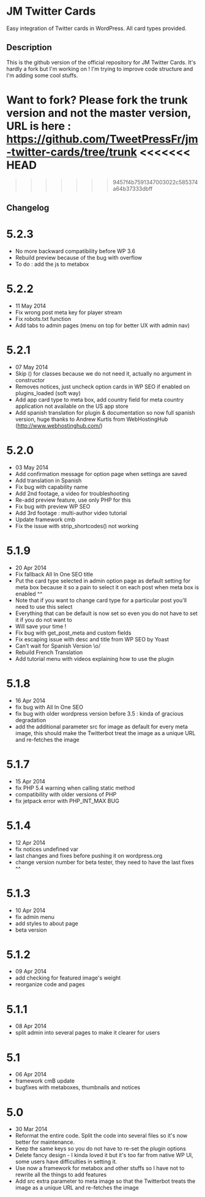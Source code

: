 # JM Twitter Cards #

Easy integration of Twitter cards in WordPress. All card types provided.

## Description ##

This is the github version of the official repository for JM Twitter Cards. It's hardly a fork but I'm working on ! I'm trying to improve code structure and I'm adding some cool stuffs.

Want to fork? Please fork the trunk version and not the master version, URL is here : https://github.com/TweetPressFr/jm-twitter-cards/tree/trunk
<<<<<<< HEAD
=======

>>>>>>> 9457f4b7591347003022c585374a64b37333dbff

## Changelog ##

# 5.2.3 #
* No more backward compatibility before WP 3.6
* Rebuild preview because of the bug with overflow
* To do : add the js to metabox

# 5.2.2 #
* 11 May 2014
* Fix wrong post meta key for player stream
* Fix robots.txt function 
* Add tabs to admin pages (menu on top for better UX with admin nav)


# 5.2.1 #
* 07 May 2014
* Skip () for classes because we do not need it, actually no argument in constructor
* Removes notices, just uncheck option cards in WP SEO if enabled on plugins_loaded (soft way)
* Add app card type to meta box, add country field for meta country application not available on the US app store
* Add spanish translation for plugin & documentation so now full spanish version, huge thanks to Andrew Kurtis from WebHostingHub (http://www.webhostinghub.com/)

# 5.2.0 #
* 03 May 2014
* Add confirmation message for option page when settings are saved
* Add translation in Spanish
* Fix bug with capability name
* Add 2nd footage, a video for troubleshooting
* Re-add preview feature, use only PHP for this
* Fix bug with preview WP SEO
* Add 3rd footage : multi-author video tutorial
* Update framework cmb
* Fix the issue with strip_shortcodes() not working


# 5.1.9 #
* 20 Apr 2014
* Fix fallback All In One SEO title
* Put the card type selected in admin option page as default setting for meta box because it so a pain to select it on each post when meta box is enabled ^^
* Note that if you want to change card type for a particular post you'll need to use this select
* Everything that can be default is now set so even you do not have to set it if you do not want to
* Will save your time !
* Fix bug with get_post_meta and custom fields
* Fix escaping issue with desc and title from WP SEO by Yoast
* Can't wait for Spanish Version \o/
* Rebuild French Translation
* Add tutorial menu with videos explaining how to use the plugin

# 5.1.8 #
* 16 Apr 2014
* fix bug with All In One SEO 
* fix bug with older wordpress version before 3.5 : kinda of gracious degradation
* add the additional parameter src for image as default for every meta image, this should make the Twitterbot treat the image as a unique URL and re-fetches the image

# 5.1.7 #
* 15 Apr 2014
* fix PHP 5.4 warning when calling static method
* compatibility with older versions of PHP 
* fix jetpack error with PHP_INT_MAX BUG

# 5.1.4 #
* 12 Apr 2014
* fix notices undefined var
* last changes and fixes before pushing it on wordpress.org
* change version number for beta tester, they need to have the last fixes ^^

# 5.1.3 #
* 10 Apr 2014
* fix admin menu 
* add styles to about page
* beta version

# 5.1.2 #
* 09 Apr 2014
* add checking for featured image's weight
* reorganize code and pages

# 5.1.1 #
* 08 Apr 2014
* split admin into several pages to make it clearer for users

# 5.1 #
* 06 Apr 2014
* framework cmB update 
* bugfixes with metaboxes, thumbnails and notices

# 5.0 #
* 30 Mar 2014
* Reformat the entire code. Split the code into several files so it's now better for maintenance. 
* Keep the same keys so you do not have to re-set the plugin options
* Delete fancy design - I kinda loved it but it's too far from native WP UI, some users have difficulties in setting it.
* Use now a framework for metabox and other stuffs so I have not to rewrite all the things to add features
* Add src extra parameter to meta image so that the Twitterbot treats the image as a unique URL and re-fetches the image
